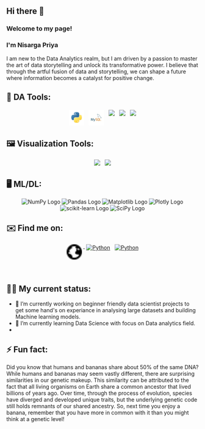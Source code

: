 ## Hi there 👋 
### Welcome to my page!
### I'm Nisarga Priya
I am new to the Data Analytics realm, but I am driven by a passion to master the art of data storytelling and unlock its transformative power. I believe that through the artful fusion of data and storytelling, we can shape a future where information becomes a catalyst for positive change.

## 🧰 DA Tools:
<p align="center">
<img src="https://raw.githubusercontent.com/github/explore/80688e429a7d4ef2fca1e82350fe8e3517d3494d/topics/python/python.png" alt="Python" height="40" style="vertical-align:top; margin:4px">
<img src="https://raw.githubusercontent.com/github/explore/80688e429a7d4ef2fca1e82350fe8e3517d3494d/topics/mysql/mysql.png" alt="Javascript" height="40" style="vertical-align:top; margin:4px">
<img src="https://raw.githubusercontent.com/D4Vinci/Dr0p1t-Framework/master/icons/Microsoft-Excel.ico" height="40" style="vertical-align:top; margin:4px">
<img src="https://raw.githubusercontent.com/D4Vinci/Dr0p1t-Framework/master/icons/Powerpoint-green.ico" height="40" style="vertical-align:top; margin:4px">
<img src="https://avatars.githubusercontent.com/u/7388996?s=200&v=4" height="40" style="vertical-align:top; margin:4px"> 
</p>

## 🖼 Visualization Tools:
<p align="center">
<img src="https://surveymonkey-assets.s3.amazonaws.com/papiasset/apps/logos/2e989404-aed0-41ea-9198-ddc1c76d7a4a" height="40" style="vertical-align:top; margin:4px">
<img src="https://raw.githubusercontent.com/microsoft/PowerBI-Icons/main/PNG/Power-BI.png" height="40" style="vertical-align:top; margin:4px">
</p>

##  🖥️ ML/DL:
<div align="center">
  <img src="https://img.shields.io/badge/numpy-%23013243.svg?style=for-the-badge&logo=numpy&logoColor=white" alt="NumPy Logo">
  <img src="https://img.shields.io/badge/pandas-%23150458.svg?style=for-the-badge&logo=pandas&logoColor=white" alt="Pandas Logo">
  <img src="https://img.shields.io/badge/Matplotlib-%23ffffff.svg?style=for-the-badge&logo=Matplotlib&logoColor=black" alt="Matplotlib Logo">
  <img src="https://img.shields.io/badge/Plotly-%233F4F75.svg?style=for-the-badge&logo=plotly&logoColor=white" alt="Plotly Logo">
  <img src="https://img.shields.io/badge/scikit--learn-%23F7931E.svg?style=for-the-badge&logo=scikit-learn&logoColor=white" alt="scikit-learn Logo">
  <img src="https://img.shields.io/badge/SciPy-%230C55A5.svg?style=for-the-badge&logo=scipy&logoColor=%white" alt="SciPy Logo">
</div>

## ✉️ Find me on:
<p align="center">
 <a href="https://github.com/Nisarga-priya" target="_blank" rel="noopener noreferrer"> <img src="https://raw.githubusercontent.com/iconic/open-iconic/master/svg/globe.svg" alt="Python" height="40" style="vertical-align:top; margin:4px"> </a>
 <a href="https://www.linkedin.com/in/nisargapriyav/" target="_blank" rel="noopener noreferrer"> <img src="https://cdn.jsdelivr.net/npm/simple-icons@v3/icons/linkedin.svg" alt="Python" height="40" style="vertical-align:top; margin:4px"></a>
 <a href="nisargapriya97@gmail.com"> <img src="https://cdn.jsdelivr.net/npm/simple-icons@v3/icons/gmail.svg" alt="Python" height="40" style="vertical-align:top; margin:4px"></a>
</p>
<br />

## 🐱‍👤 My current status:
- 🔭 I’m currently working on beginner friendly data scientist projects to get some hand's on experiance in analysing large datasets and building Machine learning models.
- 🌱 I’m currently learning Data Science with focus on Data analytics field.
- 
## ⚡ Fun fact:
Did you know that humans and bananas share about 50% of the same DNA? While humans and bananas may seem vastly different, there are surprising similarities in our genetic makeup. This similarity can be attributed to the fact that all living organisms on Earth share a common ancestor that lived billions of years ago. Over time, through the process of evolution, species have diverged and developed unique traits, but the underlying genetic code still holds remnants of our shared ancestry. So, next time you enjoy a banana, remember that you have more in common with it than you might think at a genetic level!
